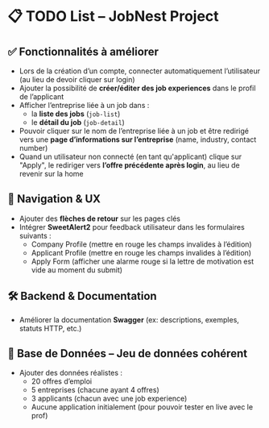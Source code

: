 # 📋 TODO List – JobNest Project

## ✅ Fonctionnalités à améliorer

- Lors de la création d’un compte, connecter automatiquement l’utilisateur (au lieu de devoir cliquer sur login)
- Ajouter la possibilité de **créer/éditer des job experiences** dans le profil de l’applicant
- Afficher l’entreprise liée à un job dans :
  - la **liste des jobs** (`job-list`)
  - le **détail du job** (`job-detail`)
- Pouvoir cliquer sur le nom de l’entreprise liée à un job et être redirigé vers une **page d’informations sur l’entreprise** (name, industry, contact number)
- Quand un utilisateur non connecté (en tant qu'applicant) clique sur "Apply", le rediriger vers **l’offre précédente après login**, au lieu de revenir sur la home

## 🔁 Navigation & UX

- Ajouter des **flèches de retour** sur les pages clés
- Intégrer **SweetAlert2** pour feedback utilisateur dans les formulaires suivants :
  - Company Profile (mettre en rouge les champs invalides à l’édition)
  - Applicant Profile (mettre en rouge les champs invalides à l’édition)
  - Apply Form (afficher une alarme rouge si la lettre de motivation est vide au moment du submit)

## 🛠 Backend & Documentation

- Améliorer la documentation **Swagger** (ex: descriptions, exemples, statuts HTTP, etc.)

## 🧪 Base de Données – Jeu de données cohérent

- Ajouter des données réalistes :
  - 20 offres d’emploi
  - 5 entreprises (chacune ayant 4 offres)
  - 3 applicants (chacun avec une job experience)
  - Aucune application initialement (pour pouvoir tester en live avec le prof)

